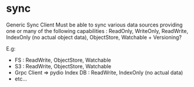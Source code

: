 # sync

Generic Sync Client
Must be able to sync various data sources providing one or many of the following capabilities : ReadOnly, WriteOnly, ReadWrite, IndexOnly (no actual object data), ObjectStore, Watchable + Versioning? 

E.g: 
 - FS : ReadWrite, ObjectStore, Watchable
 - S3 : ReadWrite, ObjectStore, Watchable
 - Grpc Client => pydio Index DB : ReadWrite, IndexOnly (no actual data)
 - etc...
 
